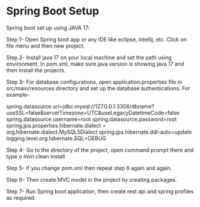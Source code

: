 # Spring Boot Setup



Spring boot set up using JAVA 17:

Step 1- Open Spring boot app or any IDE like eclipse, intellij, etc. Click on file menu and then new project.

Step 2- Install java 17 on your local machine and set the path using environment. In pom.xml, make sure java version is showing java 17 and then install the projects.

Step 3- For database configurations, open application.properties file in src/main/resources directory and set up the database authentications. For example-

spring.datasource.url=jdbc:mysql://127.0.0.1:3306/dbname?useSSL=false&serverTimezone=UTC&useLegacyDatetimeCode=false
spring.datasource.username=root
spring.datasource.password=root
spring.jpa.properties.hibernate.dialect = org.hibernate.dialect.MySQL5Dialect
spring.jpa.hibernate.ddl-auto=update
logging.level.org.hibernate.SQL=DEBUG


Step 4- Go to the directory of the project, open command prompt there and type 
o	mvn clean install

Step 5- If you change pom.xml then repeat step 6 again and again.


Step 6- Then create MVC model in the project by creating packages.

Step 7- Run Spring boot application, then create rest api and spring profiles as required.
